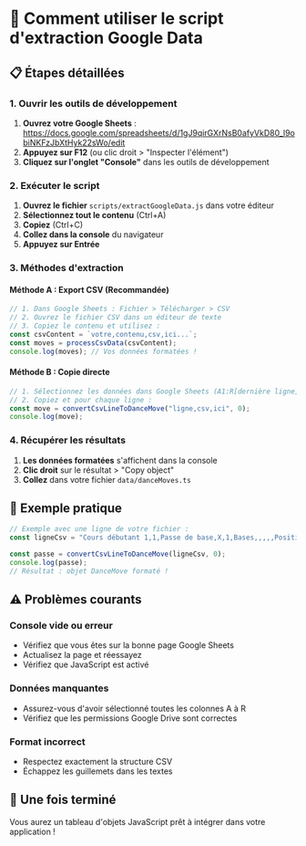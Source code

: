# 🚀 Comment utiliser le script d'extraction Google Data

## 📋 Étapes détaillées

### **1. Ouvrir les outils de développement**
1. **Ouvrez votre Google Sheets** : https://docs.google.com/spreadsheets/d/1gJ9qirGXrNsB0afyVkD80_l9obiNKFzJbXtHyk22sWo/edit
2. **Appuyez sur F12** (ou clic droit > "Inspecter l'élément")
3. **Cliquez sur l'onglet "Console"** dans les outils de développement

### **2. Exécuter le script**
1. **Ouvrez le fichier** `scripts/extractGoogleData.js` dans votre éditeur
2. **Sélectionnez tout le contenu** (Ctrl+A)
3. **Copiez** (Ctrl+C)
4. **Collez dans la console** du navigateur
5. **Appuyez sur Entrée**

### **3. Méthodes d'extraction**

#### **Méthode A : Export CSV (Recommandée)**
```javascript
// 1. Dans Google Sheets : Fichier > Télécharger > CSV
// 2. Ouvrez le fichier CSV dans un éditeur de texte
// 3. Copiez le contenu et utilisez :
const csvContent = `votre,contenu,csv,ici...`;
const moves = processCsvData(csvContent);
console.log(moves); // Vos données formatées !
```

#### **Méthode B : Copie directe**
```javascript
// 1. Sélectionnez les données dans Google Sheets (A1:R[dernière ligne])
// 2. Copiez et pour chaque ligne :
const move = convertCsvLineToDanceMove("ligne,csv,ici", 0);
console.log(move);
```

### **4. Récupérer les résultats**
1. **Les données formatées** s'affichent dans la console
2. **Clic droit** sur le résultat > "Copy object"
3. **Collez** dans votre fichier `data/danceMoves.ts`

## 🎯 Exemple pratique

```javascript
// Exemple avec une ligne de votre fichier :
const ligneCsv = "Cours débutant 1,1,Passe de base,X,1,Bases,,,,,Position fermée,Position fermée,4 temps,Sur place,Mouvement fondamental,,passe_base.gif,https://drive.google.com/file/d/1ABC123/view";

const passe = convertCsvLineToDanceMove(ligneCsv, 0);
console.log(passe);
// Résultat : objet DanceMove formaté !
```

## ⚠️ Problèmes courants

### **Console vide ou erreur**
- Vérifiez que vous êtes sur la bonne page Google Sheets
- Actualisez la page et réessayez
- Vérifiez que JavaScript est activé

### **Données manquantes**
- Assurez-vous d'avoir sélectionné toutes les colonnes A à R
- Vérifiez que les permissions Google Drive sont correctes

### **Format incorrect**
- Respectez exactement la structure CSV
- Échappez les guillemets dans les textes

## 🎉 Une fois terminé

Vous aurez un tableau d'objets JavaScript prêt à intégrer dans votre application !